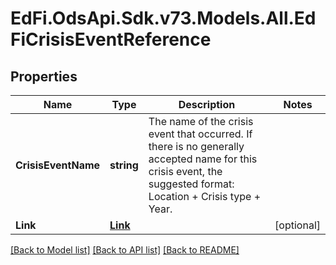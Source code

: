 # EdFi.OdsApi.Sdk.v73.Models.All.EdFiCrisisEventReference

## Properties

Name | Type | Description | Notes
------------ | ------------- | ------------- | -------------
**CrisisEventName** | **string** | The name of the crisis event that occurred. If there is no generally accepted name for this crisis event, the suggested format: Location + Crisis type + Year. | 
**Link** | [**Link**](Link.md) |  | [optional] 

[[Back to Model list]](../../README.md#documentation-for-models) [[Back to API list]](../../README.md#documentation-for-api-endpoints) [[Back to README]](../../README.md)


